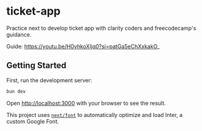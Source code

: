 # ticket-app
Practice next to develop ticket app with clarity coders and freecodecamp's guidance.

Guide: https://youtu.be/H0vhkoXljq0?si=patGa5eChXxkakO_

## Getting Started

First, run the development server:

```bash
bun dev
```

Open [http://localhost:3000](http://localhost:3000) with your browser to see the result.

This project uses [`next/font`](https://nextjs.org/docs/basic-features/font-optimization) to automatically optimize and load Inter, a custom Google Font.
